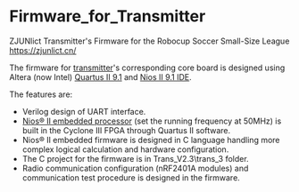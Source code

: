 # Firmware_for_Transmitter

 ZJUNlict Transmitter's Firmware for the Robocup Soccer Small-Size League https://zjunlict.cn/

The firmware for [transmitter](https://github.com/ZJUNlict/Transmitter)'s corresponding core board is designed using Altera (now Intel) [Quartus II 9.1](https://www.intel.com/content/www/us/en/programmable/downloads/software/quartus-ii-se/91.html) and [Nios II 9.1 IDE](https://www.intel.com/content/altera-www/global/en_us/index/downloads/software/nios-ii/91.html). 

The features are:

* Verilog design of UART interface. 
* [Nios® II embedded processor](https://www.intel.com/content/www/us/en/products/programmable/processor/nios-ii.html) (set the running frequency at 50MHz) is built in the Cyclone III FPGA through Quartus II software. 
* Nios® II embedded firmware is designed in C language handling more complex logical calculation and hardware configuration. 
* The C project for the firmware is in Trans_V2.3\trans_3 folder. 
* Radio communication configuration (nRF2401A modules) and communication test procedure is designed in the firmware.